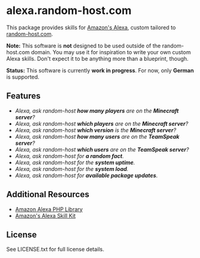 alexa.random-host.com
=====================

This package provides skills for [Amazon's Alexa][1], custom tailored to [random-host.com][2].

**Note:** This software is **not** designed to be used outside of the random-host.com domain. You
may use it for inspiration to write your own custom Alexa skills. Don't expect it to be anything
more than a blueprint, though.

**Status:** This software is currently **work in progress**. For now, only **German** is supported.

Features
--------

* *Alexa, ask random-host **how many players** are on the **Minecraft server**?*
* *Alexa, ask random-host **which players** are on the **Minecraft server**?*
* *Alexa, ask random-host **which version** is the **Minecraft server**?*
* *Alexa, ask random-host **how many users** are on the **TeamSpeak server**?*
* *Alexa, ask random-host **which users** are on the **TeamSpeak server**?*
* *Alexa, ask random-host for **a random fact**.*
* *Alexa, ask random-host for the **system uptime**.*
* *Alexa, ask random-host for the **system load**.*
* *Alexa, ask random-host for **available package updates**.*

Additional Resources
--------------------

* [Amazon Alexa PHP Library][3]
* [Amazon's Alexa Skill Kit][4]

License
-------

See LICENSE.txt for full license details.

[1]: https://www.amazon.com/alexa
[2]: https://www.random-host.com/
[3]: https://github.com/randomhost/alexa
[4]: https://developer.amazon.com/alexa-skills-kit
